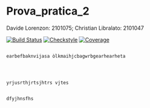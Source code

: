 # Prova_pratica_2
Davide Lorenzon: 2101075; Christian Libralato: 2101047


<!-- BADGES_START -->
[![Build Status](https://github.com/Chris-Libra-Unipd/Prova_pratica_2/actions/workflows/main.yml/badge.svg)](https://github.com/Chris-Libra-Unipd/Prova_pratica_2/actions)
[![Checkstyle](https://img.shields.io/badge/checkstyle-0_errors-green)]()
[![Coverage](https://img.shields.io/badge/coverage->85%25-brightgreen)]()
<!-- BADGES_END -->
```

earbefbaknvijasa òlkmaihjcbagwrbgearhearheta




yrjusrthjrtsjhtrs vjtes


dfyjhnsfhs

